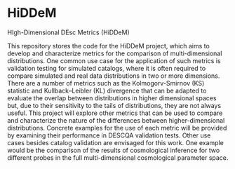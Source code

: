 # HiDDeM
HIgh-Dimensional DEsc Metrics (HiDDeM)

This repository stores the code for the HiDDeM project, which aims to develop and characterize metrics for the comparison of multi-dimensional distributions. One common use case for the application of such metrics is validation testing for simulated catalogs, where it is often required to compare simulated and real data distributions in two or more dimensions. There are a number of metrics such as the Kolmogorv-Smirnov (KS) statistic and  Kullback–Leibler (KL) divergence that can be adapted to evaluate the overlap between distributions in higher dimensional spaces but, due to their sensitivity to the tails of distributions, they are not always useful. This project will explore other metrics that can be used to compare and characterize the nature of the differences between higher-dimensional distributions.  Concrete examples for the use of each metric will be provided by examining their performance in DESCQA validation tests. Other use cases besides catalog validation are envisaged for this work. One example would be the comparison of the results of cosmological inference for two different probes in the full multi-dimensional cosmological parameter space.  
